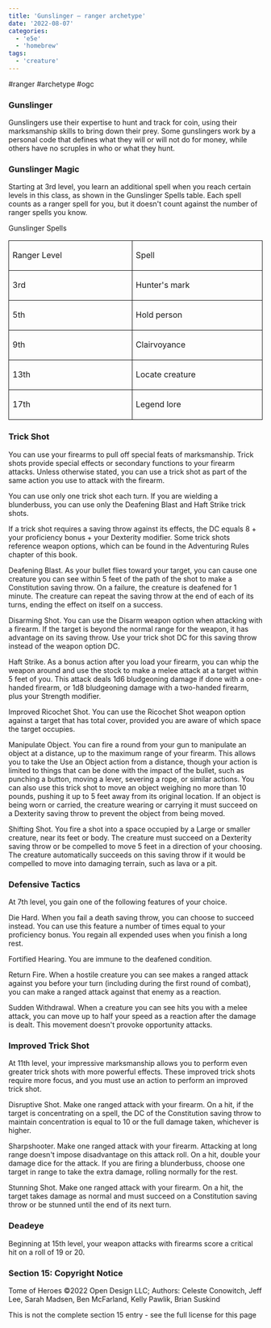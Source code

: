 ```yaml
---
title: 'Gunslinger – ranger archetype'
date: '2022-08-07'
categories:
  - 'e5e'
  - 'homebrew'
tags:
  - 'creature'
---
```


#ranger #archetype #ogc

### Gunslinger

Gunslingers use their expertise to hunt and track for coin, using their marksmanship skills to bring down their prey. Some gunslingers work by a personal code that defines what they will or will not do for money, while others have no scruples in who or what they hunt.

### Gunslinger Magic

Starting at 3rd level, you learn an additional spell when you reach certain levels in this class, as shown in the Gunslinger Spells table. Each spell counts as a ranger spell for you, but it doesn't count against the number of ranger spells you know.

Gunslinger Spells

<table style="border-collapse:collapse" border="0"><colgroup><col style="width:323px"><col style="width:323px"></colgroup><tbody valign="top"><tr><td style="padding-left: 7px; padding-right: 7px; border-top:  solid 0.5pt; border-left:  solid 0.5pt; border-bottom:  solid 0.5pt; border-right:  solid 0.5pt"><p>Ranger Level</p></td><td style="padding-left: 7px; padding-right: 7px; border-top:  solid 0.5pt; border-left:  none; border-bottom:  solid 0.5pt; border-right:  solid 0.5pt"><p>Spell</p></td></tr><tr><td style="padding-left: 7px; padding-right: 7px; border-top:  none; border-left:  solid 0.5pt; border-bottom:  solid 0.5pt; border-right:  solid 0.5pt"><p>3rd</p></td><td style="padding-left: 7px; padding-right: 7px; border-top:  none; border-left:  none; border-bottom:  solid 0.5pt; border-right:  solid 0.5pt"><p>Hunter's mark</p></td></tr><tr><td style="padding-left: 7px; padding-right: 7px; border-top:  none; border-left:  solid 0.5pt; border-bottom:  solid 0.5pt; border-right:  solid 0.5pt"><p>5th</p></td><td style="padding-left: 7px; padding-right: 7px; border-top:  none; border-left:  none; border-bottom:  solid 0.5pt; border-right:  solid 0.5pt"><p>Hold person</p></td></tr><tr><td style="padding-left: 7px; padding-right: 7px; border-top:  none; border-left:  solid 0.5pt; border-bottom:  solid 0.5pt; border-right:  solid 0.5pt"><p>9th</p></td><td style="padding-left: 7px; padding-right: 7px; border-top:  none; border-left:  none; border-bottom:  solid 0.5pt; border-right:  solid 0.5pt"><p>Clairvoyance</p></td></tr><tr><td style="padding-left: 7px; padding-right: 7px; border-top:  none; border-left:  solid 0.5pt; border-bottom:  solid 0.5pt; border-right:  solid 0.5pt"><p>13th</p></td><td style="padding-left: 7px; padding-right: 7px; border-top:  none; border-left:  none; border-bottom:  solid 0.5pt; border-right:  solid 0.5pt"><p>Locate creature</p></td></tr><tr><td style="padding-left: 7px; padding-right: 7px; border-top:  none; border-left:  solid 0.5pt; border-bottom:  solid 0.5pt; border-right:  solid 0.5pt"><p>17th</p></td><td style="padding-left: 7px; padding-right: 7px; border-top:  none; border-left:  none; border-bottom:  solid 0.5pt; border-right:  solid 0.5pt"><p>Legend lore</p></td></tr></tbody></table>

### Trick Shot

You can use your firearms to pull off special feats of marksmanship. Trick shots provide special effects or secondary functions to your firearm attacks. Unless otherwise stated, you can use a trick shot as part of the same action you use to attack with the firearm.

You can use only one trick shot each turn. If you are wielding a blunderbuss, you can use only the Deafening Blast and Haft Strike trick shots.

If a trick shot requires a saving throw against its effects, the DC equals 8 + your proficiency bonus + your Dexterity modifier. Some trick shots reference weapon options, which can be found in the Adventuring Rules chapter of this book.

Deafening Blast. As your bullet flies toward your target, you can cause one creature you can see within 5 feet of the path of the shot to make a Constitution saving throw. On a failure, the creature is deafened for 1 minute. The creature can repeat the saving throw at the end of each of its turns, ending the effect on itself on a success.

Disarming Shot. You can use the Disarm weapon option when attacking with a firearm. If the target is beyond the normal range for the weapon, it has advantage on its saving throw. Use your trick shot DC for this saving throw instead of the weapon option DC.

Haft Strike. As a bonus action after you load your firearm, you can whip the weapon around and use the stock to make a melee attack at a target within 5 feet of you. This attack deals 1d6 bludgeoning damage if done with a one-handed firearm, or 1d8 bludgeoning damage with a two-handed firearm, plus your Strength modifier.

Improved Ricochet Shot. You can use the Ricochet Shot weapon option against a target that has total cover, provided you are aware of which space the target occupies.

Manipulate Object. You can fire a round from your gun to manipulate an object at a distance, up to the maximum range of your firearm. This allows you to take the Use an Object action from a distance, though your action is limited to things that can be done with the impact of the bullet, such as punching a button, moving a lever, severing a rope, or similar actions. You can also use this trick shot to move an object weighing no more than 10 pounds, pushing it up to 5 feet away from its original location. If an object is being worn or carried, the creature wearing or carrying it must succeed on a Dexterity saving throw to prevent the object from being moved.

Shifting Shot. You fire a shot into a space occupied by a Large or smaller creature, near its feet or body. The creature must succeed on a Dexterity saving throw or be compelled to move 5 feet in a direction of your choosing. The creature automatically succeeds on this saving throw if it would be compelled to move into damaging terrain, such as lava or a pit.

### Defensive Tactics

At 7th level, you gain one of the following features of your choice.

Die Hard. When you fail a death saving throw, you can choose to succeed instead. You can use this feature a number of times equal to your proficiency bonus. You regain all expended uses when you finish a long rest.

Fortified Hearing. You are immune to the deafened condition.

Return Fire. When a hostile creature you can see makes a ranged attack against you before your turn (including during the first round of combat), you can make a ranged attack against that enemy as a reaction.

Sudden Withdrawal. When a creature you can see hits you with a melee attack, you can move up to half your speed as a reaction after the damage is dealt. This movement doesn't provoke opportunity attacks.

### Improved Trick Shot

At 11th level, your impressive marksmanship allows you to perform even greater trick shots with more powerful effects. These improved trick shots require more focus, and you must use an action to perform an improved trick shot.

Disruptive Shot. Make one ranged attack with your firearm. On a hit, if the target is concentrating on a spell, the DC of the Constitution saving throw to maintain concentration is equal to 10 or the full damage taken, whichever is higher.

Sharpshooter. Make one ranged attack with your firearm. Attacking at long range doesn't impose disadvantage on this attack roll. On a hit, double your damage dice for the attack. If you are firing a blunderbuss, choose one target in range to take the extra damage, rolling normally for the rest.

Stunning Shot. Make one ranged attack with your firearm. On a hit, the target takes damage as normal and must succeed on a Constitution saving throw or be stunned until the end of its next turn.

### Deadeye

Beginning at 15th level, your weapon attacks with firearms score a critical hit on a roll of 19 or 20.

### Section 15: Copyright Notice

Tome of Heroes ©2022 Open Design LLC; Authors: Celeste Conowitch, Jeff Lee, Sarah Madsen, Ben McFarland, Kelly Pawlik, Brian Suskind

This is not the complete section 15 entry - see the full license for this page
